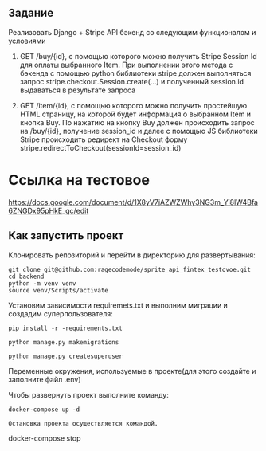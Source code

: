 ## Задание
Реализовать Django + Stripe API бэкенд со следующим функционалом и условиями

1) GET /buy/{id}, c помощью которого можно получить Stripe Session Id для оплаты выбранного Item. При выполнении этого метода c бэкенда с помощью python библиотеки stripe должен выполняться запрос stripe.checkout.Session.create(...) и полученный session.id выдаваться в результате запроса

2) GET /item/{id}, c помощью которого можно получить простейшую HTML страницу, на которой будет информация о выбранном Item и кнопка Buy. По нажатию на кнопку Buy должен происходить запрос на /buy/{id}, получение session_id и далее с помощью JS библиотеки Stripe происходить редирект на Checkout форму stripe.redirectToCheckout(sessionId=session_id)

# Ссылка на тестовое 
https://docs.google.com/document/d/1X8yV7jAZWZWhy3NG3m_Yi8lW4Bfa6ZNGDx95pHkE_qc/edit

## Как запустить проект

Клонировать репозиторий и перейти в директорию для развертывания:

```
git clone git@github.com:ragecodemode/sprite_api_fintex_testovoe.git
cd backend
python -m venv venv
source venv/Scripts/activate
```
Установим зависимости requiremets.txt и выполним миграции и создадим суперпользователя:
```
pip install -r -requirements.txt

python manage.py makemigrations

python manage.py createsuperuser
```
Переменные окружения, используемые в проекте(для этого создайте и заполните файл .env)


Чтобы развернуть проект выполните команду:

```
docker-compose up -d

Остановка проекта осуществляется командой.
```
docker-compose stop
```
